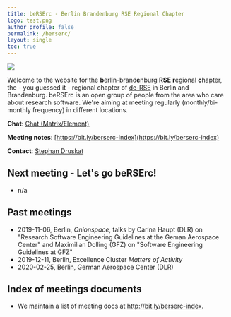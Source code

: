 ```yaml
---
title: beRSErc - Berlin Brandenburg RSE Regional Chapter
logo: test.png
author_profile: false
permalink: /berserc/
layout: single
toc: true
---
```


![](be-RSE-rc-logo-colour.png)

Welcome to the website for the **b**erlin-brand**e**nburg **RSE** **r**egional **c**hapter, the - you guessed it - regional chapter of [de-RSE](https://de-rse.org) in Berlin and Brandenburg.
beRSErc is an open group of people from the area who care about research software.
We're aiming at meeting regularly (monthly/bi-monthly frequency) in different locations.

**Chat**: [Chat (Matrix/Element)](https://matrix.to/#/#de-rse.org-chapter-beRSErc:matrix.org)

**Meeting notes**: [https://bit.ly/berserc-index](https://bit.ly/berserc-index)

**Contact**: [Stephan Druskat](https://sdruskat.net/)

## Next meeting - **Let's go beRSErc!**

- n/a

## Past meetings

- 2019-11-06, Berlin, _Onionspace_, talks by Carina Haupt (DLR) on "Research Software Engineering Guidelines at the Geman Aerospace Center" and Maximilian Dolling (GFZ) on "Software Engineering Guidelines at GFZ"
- 2019-12-11, Berlin, Excellence Cluster _Matters of Activity_
- 2020-02-25, Berlin, German Aerospace Center (DLR)

## Index of meetings documents

- We maintain a list of meeting docs at <http://bit.ly/berserc-index>.
